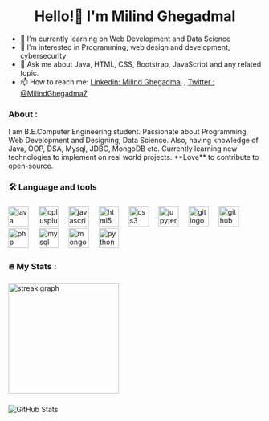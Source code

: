 <h1 align="center">Hello!👋 I'm Milind Ghegadmal </h1>

- 🌱 I’m currently learning on Web Development and Data Science
- 👀 I’m interested in Programming, web design and development, cybersecurity 
- 💬 Ask me about Java, HTML, CSS, Bootstrap, JavaScript and any related topic.
- 📫 How to reach me: [Linkedin: Milind Ghegadmal](https://www.linkedin.com/in/milind-ghegadmal-1b8728221) ,
                      [Twitter : @MilindGhegadma7](https://twitter.com/MilindGhegadma7) 


<h3>About : </h3>
   I am B.E.Computer Engineering student. Passionate about Programming, Web Development and Designing, Data Science. Also, having knowledge of Java, OOP, DSA, Mysql, JDBC, MongoDB etc. Currently learning new technologies to implement on real world projects. **Love** to contribute to open-source.


<h3 align="left">🛠 Language and tools</h3>

###

<div align="left">
  <img src="https://cdn.jsdelivr.net/gh/devicons/devicon/icons/java/java-original.svg" height="40" alt="java logo"  />
  <img width="12" />
  <img src="https://cdn.jsdelivr.net/gh/devicons/devicon/icons/cplusplus/cplusplus-original.svg" height="40" alt="cplusplus logo"  />
  <img width="12" />
  <img src="https://cdn.jsdelivr.net/gh/devicons/devicon/icons/javascript/javascript-original.svg" height="40" alt="javascript logo"  />
  <img width="12" />
  <img src="https://cdn.jsdelivr.net/gh/devicons/devicon/icons/html5/html5-original.svg" height="40" alt="html5 logo"  />
  <img width="12" />
  <img src="https://cdn.jsdelivr.net/gh/devicons/devicon/icons/css3/css3-original.svg" height="40" alt="css3 logo"  />
  <img width="12" />
  <img src="https://cdn.jsdelivr.net/gh/devicons/devicon/icons/jupyter/jupyter-original-wordmark.svg" height="40" alt="jupyter logo"  />
  <img width="12" />
  <img src="https://cdn.jsdelivr.net/gh/devicons/devicon/icons/git/git-original.svg" height="40" alt="git logo"  />
  <img width="12" />
  <img src="https://cdn.jsdelivr.net/gh/devicons/devicon/icons/github/github-original.svg" height="40" alt="github logo"  />
  <img width="12" />
  <img src="https://cdn.jsdelivr.net/gh/devicons/devicon/icons/php/php-original.svg" height="40" alt="php logo"  />
  <img width="12" />
  <img src="https://cdn.jsdelivr.net/gh/devicons/devicon/icons/mysql/mysql-original.svg" height="40" alt="mysql logo"  />
  <img width="12" />
  <img src="https://cdn.jsdelivr.net/gh/devicons/devicon/icons/mongodb/mongodb-original.svg" height="40" alt="mongodb logo"  />
  <img width="12" />
  <img src="https://cdn.jsdelivr.net/gh/devicons/devicon/icons/python/python-original.svg" height="40" alt="python logo"  />
</div>

###

<h3 align="left">🔥   My Stats :</h3>

###

<div align="left">
  <img src="https://streak-stats.demolab.com?user=milindg123&locale=en&mode=daily&theme=dark&hide_border=false&border_radius=5&order=3" height="220" alt="streak graph"  />
</div>

###

![GitHub Stats](https://github-readme-stats.vercel.app/api?username=milindg123&theme=radical)


















































































